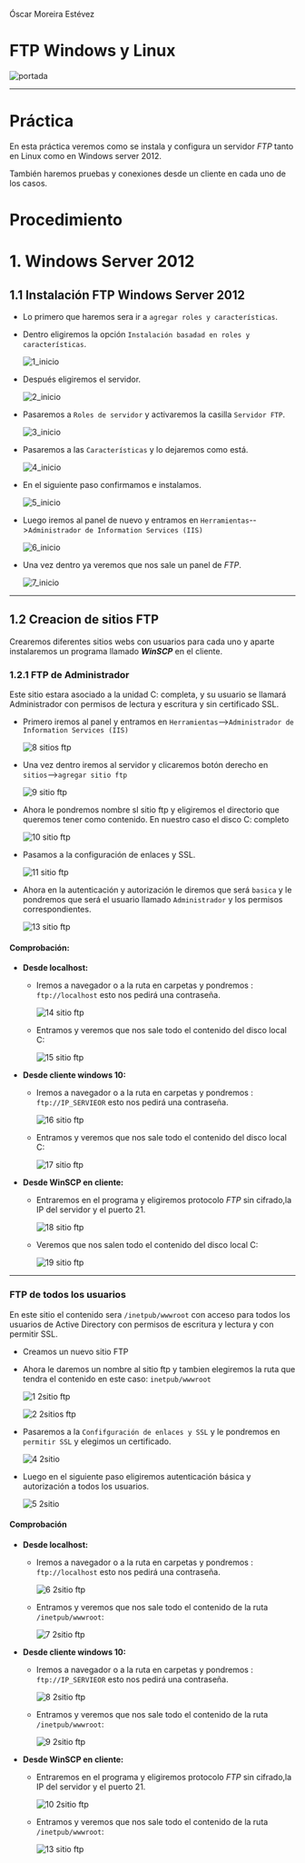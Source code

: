Óscar Moreira Estévez

# FTP Windows y Linux

![portada](./img/portada.jpg)

___

# Práctica

En esta práctica veremos como se instala y configura un servidor *FTP* tanto en Linux como en Windows server 2012.

También haremos pruebas y conexiones desde un cliente en cada uno de los casos.

# Procedimiento

# 1. Windows Server 2012

## 1.1 Instalación FTP Windows Server 2012

- Lo primero que haremos sera ir a `agregar roles y características`.

- Dentro eligiremos la opción `Instalación basadad en roles y características`.

  ![1_inicio](./img/windows/1.png)

- Después eligiremos el servidor.

  ![2_inicio](./img/windows/2.png)

- Pasaremos a `Roles de servidor` y activaremos la casilla `Servidor FTP`.

  ![3_inicio](./img/windows/3.png)

- Pasaremos a las `Características` y lo dejaremos como está.

  ![4_inicio](./img/windows/4.png)

- En el siguiente paso confirmamos e instalamos.

  ![5_inicio](./img/windows/5.png)

- Luego iremos al panel de nuevo y entramos en  `Herramientas`-->`Administrador de Information Services (IIS)`

  ![6_inicio](./img/windows/6.png)

- Una vez dentro ya veremos que nos sale un panel de *FTP*.

  ![7_inicio](./img/windows/7.png)

___

## 1.2 Creacion de sitios FTP

Crearemos diferentes sitios webs con usuarios para cada uno y aparte instalaremos un programa llamado ***WinSCP*** en el cliente.

### 1.2.1 FTP de Administrador

Este sitio estara asociado a la unidad C: completa, y su usuario se llamará Administrador con permisos de lectura y escritura y sin certificado SSL.

- Primero iremos al panel y entramos en  `Herramientas`-->`Administrador de Information Services (IIS)`

  ![8 sitios ftp](./img/windows/6.png)

- Una vez dentro iremos al servidor y clicaremos botón derecho en `sitios`-->`agregar sitio ftp`

  ![9 sitio ftp](./img/windows/1/9.png)

- Ahora le pondremos nombre sl sitio ftp y eligiremos el directorio que queremos tener como contenido. En nuestro caso el disco C: completo

  ![10 sitio ftp](./img/windows/1/10.png)

- Pasamos a la configuración de enlaces y SSL.

  ![11 sitio ftp](./img/windows/1/11.png)

- Ahora en la autenticación y autorización le diremos que será `basica` y le pondremos que será el usuario llamado `Administrador` y los permisos correspondientes.

  ![13 sitio ftp](./img/windows/1/13.png)

#### Comprobación:

- **Desde localhost:**

  - Iremos a navegador o a la ruta en carpetas y pondremos : `ftp://localhost` esto nos pedirá una contraseña.

    ![14 sitio ftp](./img/windows/1/14.png)

  - Entramos y veremos que nos sale todo el contenido del disco local C:

    ![15 sitio ftp](./img/windows/1/15.png)

- **Desde cliente windows 10:**

  - Iremos a navegador o a la ruta en carpetas y pondremos : `ftp://IP_SERVIEOR` esto nos pedirá una contraseña.

    ![16 sitio ftp](./img/windows/1/16.png)

  - Entramos y veremos que nos sale todo el contenido del disco local C:

    ![17 sitio ftp](./img/windows/1/17.png)

- **Desde WinSCP en cliente:**

  - Entraremos en el programa y eligiremos protocolo *FTP* sin cifrado,la IP del servidor y el puerto 21.

    ![18 sitio ftp](./img/windows/1/18.png)  

  - Veremos que nos salen todo el contenido del disco local C:

    ![19 sitio ftp](./img/windows/1/19.png)

___

### FTP de todos los usuarios

En este sitio el contenido sera `/inetpub/wwwroot` con acceso para todos los usuarios de Active Directory con permisos de escritura y lectura y con permitir SSL.

- Creamos un nuevo sitio FTP

- Ahora le daremos un nombre al sitio ftp y tambien elegiremos la ruta que tendra el contenido en este caso: `inetpub/wwwroot`

  ![1 2sitio ftp](./img/windows/2/1.png)

  ![2 2sitios ftp](./img/windows/2/2.png)

- Pasaremos a la `Confifguración de enlaces y SSL` y le pondremos en `permitir SSL` y elegimos un certificado.

  ![4 2sitio](./img/windows/2/4.png)

- Luego en el siguiente paso eligiremos  autenticación básica y autorización a todos los usuarios.

  ![5 2sitio](./img/windows/2/5.png)

#### Comprobación

- **Desde localhost:**

  - Iremos a navegador o a la ruta en carpetas y pondremos : `ftp://localhost` esto nos pedirá una contraseña.

    ![6 2sitio ftp](./img/windows/2/6.png)

  - Entramos y veremos que nos sale todo el contenido de la ruta `/inetpub/wwwroot`:

    ![7 2sitio ftp](./img/windows/2/7.png)

- **Desde cliente windows 10:**

  - Iremos a navegador o a la ruta en carpetas y pondremos : `ftp://IP_SERVIEOR` esto nos pedirá una contraseña.

    ![8 2sitio ftp](./img/windows/2/8.png)

  - Entramos y veremos que nos sale todo el contenido de la ruta `/inetpub/wwwroot`:

    ![9 2sitio ftp](./img/windows/2/9.png)

- **Desde WinSCP en cliente:**

  - Entraremos en el programa y eligiremos protocolo *FTP* sin cifrado,la IP del servidor y el puerto 21.

    ![10 2sitio ftp](./img/windows/2/10.png)  

  - Entramos y veremos que nos sale todo el contenido de la ruta `/inetpub/wwwroot`:

    ![13 sitio ftp](./img/windows/2/13.png) 
